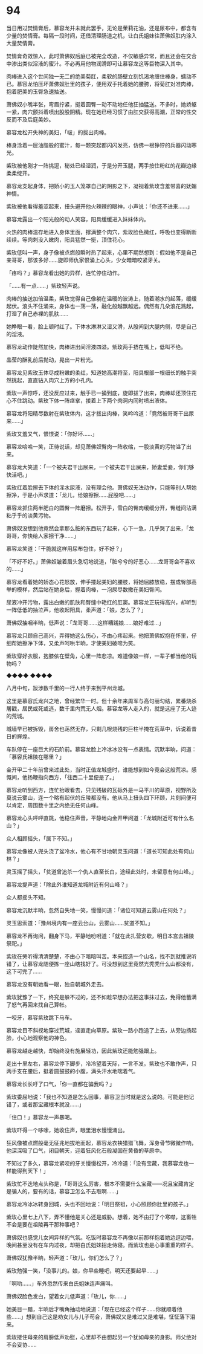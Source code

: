 # 94

当日用过焚情膏后，慕容龙并未就此罢手，无论是茉莉花油，还是尿布中，都含有少量的焚情膏。每隔一段时间，还借清理肠道之机，让白氏姐妹往萧佛奴肛内涂入大量焚情膏。

焚情膏奇效惊人，此时萧佛奴后庭已被完全改造，不仅敏感异常，而且还会在交合中渗出类似淫液的蜜汁。不必再用他物润滑即可让慕容龙这等巨物深入其中。

肉棒进入这个世间独一无二的绝美菊肛，柔软的肠壁立刻饥渴地缠住棒身，蠕动不已。慕容龙怕压坏萧佛奴肚里的孩子，便用双手托着她的腰胯，将菊肛对准肉棒，抱着肥美的玉臀急速抽送。

萧佛奴小嘴半张，弯眉拧紧，挺着圆臀一动不动地任他狂抽猛送。不多时，她娇躯一紧，肉穴颤抖着喷出股股阴精。现在她已经习惯了由肛交获得高潮，正常的性交反而不及后庭美妙。

慕容龙松开失神的美妇，「啵」的拔出肉棒。

棒身涂着一层油脂般的蜜汁，每一颗突起都闪闪发亮，仿佛一根狰狞的兵器闪动寒光。

紫玫被他刚才一阵挑逗，秘处已经湿润，于是分开玉腿，两手按住粉红的花瓣边缘柔柔绽开。

慕容龙支起身体，把娇小的玉人笼罩自己的阴影之下，凝视着紫玫含羞带喜的妩媚神情。

紫玫被他看得羞涩起来，扭头避开他火辣辣的眼神，小声说：「你还不进来……」

慕容龙露出一个阳光般的动人笑容，阳具缓缓进入妹妹体内。

火热的肉棒温存地进入身体里面，撑满整个肉穴，紫玫脸色微红，呼吸也变得断断续续。等肉刺没入嫩肉，阳具猛然一挺，顶住花心。

紫玫低叫一声，身子像被点燃般瞬时热了起来，心里不期然想到：假如他不是自己亲哥哥，那该多好……旋即师仇家恨涌上心头，少女暗暗咬紧牙关。

「疼吗？」慕容龙看出她的异样，连忙停住动作。

「……有一点……」紫玫轻声说。

肉棒的抽送加倍温柔，紫玫觉得自己像躺在温暖的波涛上，随着潮水的起落，缓缓起伏。浪头不住涌来，身体也一荡一荡，融化般越飘越远。偶然有几朵浪花溅起，打湿了自己赤裸的肌肤……

她睁眼一看，脸上顿时红了。下体水淋淋又湿又滑，从股间到大腿内侧，尽是自己的淫液。

慕容龙动作陡然加快，肉棒进出间淫液四溢。紫玫两手捂在嘴上，低叫不绝。

晶莹的酥乳前后抛动，晃出一片粉光。

慕容龙见紫玫玉体尽成粉嫩的柔红，知道她高潮将至，阳具根部一根细长的触手突然挑起，直直钻入肉穴上方的小孔内。

紫玫一声惊呼，还没反应过来，触手已一捅到底，旋即拔了出来，肉棒却还顶住花心不住跳动。紫玫下体一阵痉挛，接着上下两个肉洞内同时喷出液体。

慕容龙将阳精尽数射在紫玫体内，这才拔出肉棒，笑吟吟道：「竟然被哥哥干出尿来……」

紫玫又羞又气，恨恨说：「你好坏……」

慕容龙哈哈一笑，正待说话，却见萧佛奴臀肉一阵收缩，一股淡黄的污物溢了出来。

慕容龙大笑道：「一个被夫君干出尿来，一个被夫君干出屎来，娇妻爱妾，你们够快活吧。」

紫玫红着脸擦去下体的淫水尿液，没有理会他。萧佛奴无法动作，只能等别人帮她擦净，于是小声求道：「龙儿，给娘擦擦……屁股吧……」

慕容龙抓住两半肥白的圆臀一阵磨擦。松开手，雪白的臀肉缓缓分开，臀缝间沾满粘乎乎的淡黄污物。

萧佛奴没想到他竟然会拿那么脏的东西玩了起来，心下一急，几乎哭了出来，「龙哥哥，你快给人家擦干净……」

慕容龙笑道：「干脆就这样用尿布包住，好不好？」

「不好不好。」萧佛奴皱着眉头急切地说道，「脏兮兮的好恶心……龙哥哥会不喜欢的……」

慕容龙看着她的娇态心花怒放，伸手搂起美妇的腰肢，将她屈膝放稳，摆成臀部高举的模样，然后站在她身后，握着肉棒，一泡尿尽数撒在美妇臀间。

尿液冲开污物，露出白嫩的肌肤和臀缝中艳红的肛窦。慕容龙正玩得高兴，却听到一阵低低的抽泣声，他收起阳具，柔声道：「娘，怎么了？」

萧佛奴抽咽半晌，低声说：「龙哥哥……这样糟践娘……娘好难过…」

慕容龙只顾自己高兴，弄得她这么伤心，不由心疼起来。他把萧佛奴抱在怀里，仔细帮她擦净下体，又柔声呵哄半晌，才使美妇破啼为笑。

紫玫穿好衣服，抱膝依在壁角，心里一阵悲凉。难道像娘一样，一辈子都当他的玩物吗？

◆◆◆◆ ◆◆◆◆

八月中旬，跋涉数千里的一行人终于来到平州龙城。

这里是慕容氏龙兴之地，曾经繁华一时。但十余年来周军与高句丽勾结，累番烧杀屠戳，居民或死或逃，数千里内荒无人烟。慕容龙等人走入的，就是这座了无人迹的荒城。

城墙早已被拆毁，房舍也荡然无存，只剩几根烧残的巨柱半掩在荒草中，诉说着昔日的辉煌。

车队停在一座巨大的石阶前。慕容龙脸上冷冰冰没有一点表情。沉默半晌，问道：「慕容氏祖陵在哪里？」

金开甲二十年前曾来过此处，当时正值龙城盛时，谁能想到如今竟会这般荒凉。感慨间，他扬鞭指向西方，「往西二十里便是了。」

慕容龙听到西方，连忙抬眼看去，只见残破的瓦砾外是一马平川的草原，视野所及莫说云雾山，连一个略有起伏的丘陵都没有。他从马上扭头四下环顾，片刻间便可以肯定，周围数十里之内绝无任何山峰。

慕容龙心头呯呯直跳，他稳住声音，平静地向金开甲问道：「龙城附近可有什么名山？」

众人相顾摇头，「属下不知。」

慕容龙像被人兜头浇了盆冷水，他心有不甘地朝灵玉问道：「道长可知此处有何山林？」

灵玉摇了摇头，「贫道曾追杀一个仇人直至长白，途经此处时，未留意有何山峰。」

慕容龙提声道：「除此外谁知道龙城附近有何山峰？」

众人都摇头不知。

慕容龙沉默半晌，忽然自失地一笑，慢慢问道：「诸位可知道云雾山在何处？」

灵玉思索道：「豫州境内有一座云台山，云雾山……贫道不知。」

慕容龙不再询问，翻身下马，平静地吩咐道：「就在此扎营安歇，明日本宫去祖陵祭祀。」

紫玫在旁听得清清楚楚，不由心下暗暗叫苦。本来捏造一个山名，找不到就推说听错了，让慕容龙随便拣一座山瞎找好了。可没想到这里竟然光秃秃什么山都没有，这下可完了……

慕容龙没有朝她看一眼，独自朝城外走去。

紫玫犹豫了一下，终究是躲不过的，还不如趁早想办法把这事抹过去，免得他蓄满了怒气再回来找自己算帐。

一咬牙，慕容紫玫跳下马车。

慕容龙目不斜视地穿过荒城，迳直走向草原。紫玫一路小跑追了上去，从旁边扬起脸，小心地观察他的神色。

慕容龙越走越快，却始终没有施展轻功，因此紫玫还能勉强跟上。

走出十里左右，慕容龙停下脚步，冷冷望着天际，一言不发。紫玫也不敢作声，只两手支在腰后，挺着圆鼓鼓的小腹，满头汗水地喘着气。

慕容龙长长吁了口气，「你一直都在骗我吗？」

紫玫委屈地说：「我也不知道是怎么回事，慕容卫当时就是这么说的。可能是他记错了，或者那宝藏根本就没……」

「住口！」慕容龙一声暴喝。

紫玫吓得一个哆嗦，她收住声，眼里泪水慢慢涌出。

狂风像被点燃般毫无征兆地拔地而起，慕容龙衣袂猎猎飞舞，浑身骨节微微作响，他深深吸了口气，闭目朝天，迎着狂风化石般凝固在黄昏的草原中。

不知过了多久，慕容龙紧咬的牙关慢慢松开，冷冷道：「没有宝藏，我慕容龙也一样能得到天下！」

紫玫忙不迭地点头称是，「哥哥这么厉害，根本不需要什么宝藏——况且宝藏肯定是骗人的，要有的话，慕容卫怎么不去取啊……」

慕容龙冷冰冰转身回城，头也不回地说：「明日祭祖，小心照顾你肚里的孩子。」

紫玫心里七上八下，弄不懂他是关心还是威胁。想着，她不由打了个寒噤，这畜牲不会是要在祖陵再干那种事吧？

萧佛奴也感觉儿女间异样的气氛。吃饭时慕容龙不再像以前那样抱着她边逗边喂，晚间甚至没有在车内过夜，却把白氏姐妹招走侍寝。而紫玫也是心事重重的样子。

萧佛奴犹豫半晌，轻声道：「玫儿，你们怎么了？」

紫玫勉强一笑，「没事儿的。娘，你早些睡吧，明天还要起早……」

「啊哟……」车外忽然传来白氏姐妹连声痛叫。

萧佛奴脸色发白，望着女儿低声道：「玫儿，你……」

她美目一黯，半晌后才嘴角抽动地说道：「现在已经这个样子……你就顺着他些……」想到自己这是劝女儿与儿子苟合，萧佛奴又是难过又是难堪，怔怔落下泪来。

紫玫搂住母亲的肩膀低声劝慰，心里却不由想起另一个犹如母亲的身影。师父绝对不会妥协……

